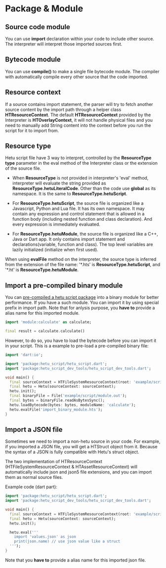 # Package & Module

## Source code module

You can use **import** declaration within your code to include other source. The interpreter will interpret those imported sources first.

## Bytecode module

You can use **compile()** to make a single file bytecode module. The compiler with automatically compile every other source that the code imported.

## Resource context

If a source contains import statement, the parser will try to fetch another source content by the import path through a helper class **HTResourceContext**. The default **HTResourceContext** provided by the Interpreter is **HTOverlayContext**, it will not handle physical files and you need to manually add String content into the context before you run the script for it to import from.

## Resource type

Hetu script file have 3 way to interpret, controlled by the **ResourceType type** parameter in the eval method of the Interpreter class or the extension of the source file.

- When **ResourceType** is not provided in interpreter's 'eval' method, interpreter will evaluate the string provided as **ResourceType.hetuLiteralCode**. Other than the code use **global** as its namespace. It is the same to **ResourceType.hetuScript**.

- For **ResourceType.hetuScript**, the source file is organized like a Javascript, Python and Lua file. It has its own namespace. It may contain any expression and control statement that is allowed in a function body (including nested function and class declaration). And every expression is immediately evaluated.

- For **ResourceType.hetuModule**, the source file is organized like a C++, Java or Dart app. It only contains import statement and declarations(variable, function and class). The top level variables are lazily initialized (initialize when first used).

When using **evalFile** method on the interpreter, the source type is inferred from the extension of the file name: '\*.hts' is **ResourceType.hetuScript**, and '\*.ht' is **ResourceType.hetuModule**.

## Import a pre-compiled binary module

You can [pre-compiled a hetu script package](../command_line_tool/readme.md#compile) into a binary module for better performance. If you have a such module. You can import it by using special prefix in import path. Note that for anlysis purpose, you **have to** provide a alias name for this imported module.

```dart
import 'module:calculate' as calculate;

final result = calculate.calculate()
```

However, to do so, you have to load the bytecode before you can import it in your script. This is a example to pre-load a pre-compiled binary file:

```dart
import 'dart:io';

import 'package:hetu_script/hetu_script.dart';
import 'package:hetu_script_dev_tools/hetu_script_dev_tools.dart';

void main() {
  final sourceContext = HTFileSystemResourceContext(root: 'example/script/');
  final hetu = Hetu(sourceContext: sourceContext);
  hetu.init();
  final binaryFile = File('example/script/module.out');
  final bytes = binaryFile.readAsBytesSync();
  hetu.loadBytecode(bytes: bytes, moduleName: 'calculate');
  hetu.evalFile('import_binary_module.hts');
}
```

## Import a JSON file

Sometimes we need to import a non-hetu source in your code. For example, if you imported a JSON file, you will get a HTStruct object from it. Because the syntax of a JSON is fully compatible with Hetu's struct object.

The two implementation of HTResourceContext (HTFileSystemResourceContext & HTAssetResourceContext) will automatically include json and json5 file extensions, and you can import them as normal source files.

Example code (dart part):

```dart
import 'package:hetu_script/hetu_script.dart';
import 'package:hetu_script_dev_tools/hetu_script_dev_tools.dart';

void main() {
  final sourceContext = HTFileSystemResourceContext(root: 'example/script');
  final hetu = Hetu(sourceContext: sourceContext);
  hetu.init();

  hetu.eval('''
    import 'values.json' as json
    print(json.name) // use json value like a struct
  ''');
}
```

Note that you **have to** provide a alias name for this imported json file.
